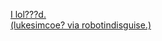 ---
layout: post
wordpress_id: 1252
wordpress_url: http://noesbueno.com/archives/1252
date: '2011-09-19 11:02:34 -0500'
date_gmt: '2011-09-19 16:02:34 -0500'
body: |
  <p><a href="http://ratsoff.com/post/10291923812">I lol???d.<br />
  (lukesimcoe? via robotindisguise.)</a></p>
---